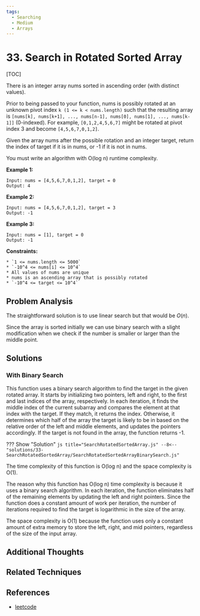 ```yaml
---
tags:
  - Searching
  - Medium
  - Arrays
---
```


# 33. Search in Rotated Sorted Array

[TOC]

There is an integer array nums sorted in ascending order (with distinct values).

Prior to being passed to your function, nums is possibly rotated at an unknown pivot index `k (1 <= k < nums.length)` such that the resulting array is `[nums[k], nums[k+1], ..., nums[n-1], nums[0], nums[1], ..., nums[k-1]]` (0-indexed). For example, `[0,1,2,4,5,6,7]` might be rotated at pivot index 3 and become `[4,5,6,7,0,1,2]`.

Given the array nums after the possible rotation and an integer target, return the index of target if it is in nums, or -1 if it is not in nums.

You must write an algorithm with O(log n) runtime complexity.

**Example 1:**

```
Input: nums = [4,5,6,7,0,1,2], target = 0
Output: 4
```

**Example 2:**

```
Input: nums = [4,5,6,7,0,1,2], target = 3
Output: -1
```

**Example 3:**

```
Input: nums = [1], target = 0
Output: -1
```

**Constraints:**

```
* `1 <= nums.length <= 5000`
* `-10^4 <= nums[i] <= 10^4`
* All values of nums are unique
* nums is an ascending array that is possibly rotated
* `-10^4 <= target <= 10^4`
```

## Problem Analysis

The straightforward solution is to use linear search but that would be $O(n)$.

Since the array is sorted initially we can use binary search with a slight modification when we check if the number is smaller or larger than the middle point.

## Solutions

### With Binary Search

This function uses a binary search algorithm to find the target in the given rotated array. It starts by initializing two pointers, left and right, to the first and last indices of the array, respectively. In each iteration, it finds the middle index of the current subarray and compares the element at that index with the target. If they match, it returns the index. Otherwise, it determines which half of the array the target is likely to be in based on the relative order of the left and middle elements, and updates the pointers accordingly. If the target is not found in the array, the function returns -1.

??? Show "Solution"
`js title="SearchRotatedSortedArray.js"
    --8<-- "solutions/33-SearchRotatedSortedArray/SearchRotatedSortedArrayBinarySearch.js"
    `

The time complexity of this function is O(log n) and the space complexity is O(1).

The reason why this function has O(log n) time complexity is because it uses a binary search algorithm. In each iteration, the function eliminates half of the remaining elements by updating the left and right pointers. Since the function does a constant amount of work per iteration, the number of iterations required to find the target is logarithmic in the size of the array.

The space complexity is O(1) because the function uses only a constant amount of extra memory to store the left, right, and mid pointers, regardless of the size of the input array.

## Additional Thoughts

## Related Techniques

## References

- [leetcode](https://leetcode.com/problems/search-in-rotated-sorted-array/)
